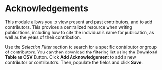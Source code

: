 # Acknowledgements

This module allows you to view present and past contributors, and to add contributors. This provides a centralized resource when writing publications, including how to cite the individual’s name for publication, as well as the years of their contribution.

Use the *Selection Filter* section to search for a specific contributor or group of contributors. You can then download the filtering list using the **Download Table as CSV** Button. Click **Add Acknowledgement** to add a new contributor or contributors. Then, populate the fields and click **Save**. 


